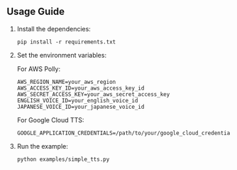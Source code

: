 ## Usage Guide

1.  Install the dependencies:

    ```
    pip install -r requirements.txt
    ```

2.  Set the environment variables:

    For AWS Polly:

    ```
    AWS_REGION_NAME=your_aws_region
    AWS_ACCESS_KEY_ID=your_aws_access_key_id
    AWS_SECRET_ACCESS_KEY=your_aws_secret_access_key
    ENGLISH_VOICE_ID=your_english_voice_id
    JAPANESE_VOICE_ID=your_japanese_voice_id
    ```

    For Google Cloud TTS:

    ```
    GOOGLE_APPLICATION_CREDENTIALS=/path/to/your/google_cloud_credentials.json
    ```

3.  Run the example:

    ```
    python examples/simple_tts.py
